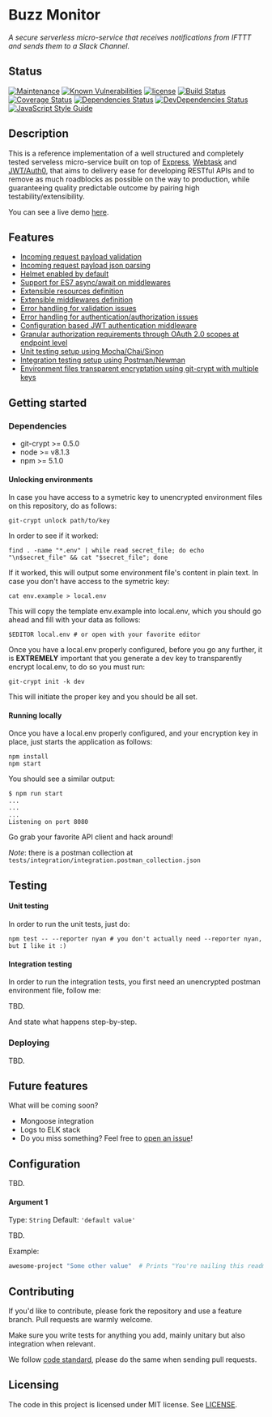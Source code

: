 # Buzz Monitor
*A secure serverless micro-service that receives notifications from IFTTT and sends them to a Slack Channel.*

## Status
[![Maintenance](https://img.shields.io/maintenance/yes/2017.svg?style=flat-square)](https://github.com/devlucas/buzz-monitor/commits/master)
[![Known Vulnerabilities](https://snyk.io/test/github/devlucas/buzz-monitor/badge.svg?style=flat-square)](https://snyk.io/test/github/devlucas/buzz-monitor)
[![license](https://img.shields.io/github/license/devlucas/buzz-monitor.svg?style=flat-square)](https://github.com/devlucas/buzz-monitor/blob/master/LICENSE)
[![Build Status](https://img.shields.io/travis/devlucas/buzz-monitor.svg?style=flat-square&maxAge=0)](https://travis-ci.org/devlucas/buzz-monitor)
[![Coverage Status](https://img.shields.io/coveralls/devlucas/buzz-monitor.svg?style=flat-square&maxAge=0)](https://coveralls.io/github/devlucas/buzz-monitor?branch=master)
[![Dependencies Status](https://img.shields.io/david/devlucas/buzz-monitor.svg?style=flat-square&maxAge=360)](https://david-dm.org/devlucas/buzz-monitor)
[![DevDependencies Status](https://img.shields.io/david/dev/devlucas/buzz-monitor.svg?style=flat-square&maxAge=360)](https://david-dm.org/devlucas/buzz-monitor?type=dev)
[![JavaScript Style Guide](https://img.shields.io/badge/code_style-standard-brightgreen.svg?style=flat-square)](https://standardjs.com)

## Description

This is a reference implementation of a well structured and completely tested serveless micro-service built on top of [Express](http://expressjs.com/), [Webtask](https://webtask.io) and [JWT/Auth0](https://auth0.com), that aims to delivery ease for developing RESTful APIs and to remove as much roadblocks as possible on the way to production, while guaranteeing quality predictable outcome by pairing high testability/extensibility.

You can see a live demo [here](https://wt-2835e325db07479831e69908cbe682a4-0.run.webtask.io/buzz-monitor).

## Features
- [Incoming request payload validation]()
- [Incoming request payload json parsing]()
- [Helmet enabled by default]()
- [Support for ES7 async/await on middlewares]()
- [Extensible resources definition]()
- [Extensible middlewares definition]()
- [Error handling for validation issues]()
- [Error handling for authentication/authorization issues]()
- [Configuration based JWT authentication middleware]()
- [Granular authorization requirements through OAuth 2.0 scopes at endpoint level]()
- [Unit testing setup using Mocha/Chai/Sinon]()
- [Integration testing setup using Postman/Newman]()
- [Environment files transparent encryptation using git-crypt with multiple keys]()

## Getting started

### Dependencies
- git-crypt >= 0.5.0
- node >= v8.1.3
- npm >= 5.1.0

#### Unlocking environments
In case you have access to a symetric key to unencrypted environment files on this repository, do as follows:
```shell
git-crypt unlock path/to/key
```
In order to see if it worked:
```shell
find . -name "*.env" | while read secret_file; do echo "\n$secret_file" && cat "$secret_file"; done
```
If it worked, this will output some environment file's content in plain text. In case you don't have access to the symetric key:
```shell
cat env.example > local.env
```
This will copy the template env.example into local.env, which you should go ahead and fill with your data as follows:
```shell
$EDITOR local.env # or open with your favorite editor
```
Once you have a local.env properly configured, before you go any further, it is **EXTREMELY** important that you generate a dev key to transparently encrypt local.env, to do so you must run:
```shell
git-crypt init -k dev
```
This will initiate the proper key and you should be all set.

#### Running locally

Once you have a local.env properly configured, and your encryption key in place, just starts the application as follows:
```shell
npm install
npm start
```
You should see a similar output:
```shell
$ npm run start
...
...
...
Listening on port 8080
```
Go grab your favorite API client and hack around!

*Note*: there is a postman collection at ```tests/integration/integration.postman_collection.json```

## Testing
#### Unit testing
In order to run the unit tests, just do:
```shell
npm test -- --reporter nyan # you don't actually need --reporter nyan, but I like it :)
```

#### Integration testing
In order to run the integration tests, you first need an unencrypted postman environment file, follow me:

TBD.

And state what happens step-by-step.


### Deploying

TBD.

## Future features

What will be coming soon?
* Mongoose integration
* Logs to ELK stack
* Do you miss something? Feel free to [open an issue]()!

## Configuration
TBD.

#### Argument 1
Type: `String`
Default: `'default value'`

TBD.

Example:
```bash
awesome-project "Some other value"  # Prints "You're nailing this readme!"
```

## Contributing

If you'd like to contribute, please fork the repository and use a feature
branch. Pull requests are warmly welcome.

Make sure you write tests for anything you add, mainly unitary but also integration when relevant.

We follow [code standard](TBD), please do the same when sending pull requests.

## Licensing

The code in this project is licensed under MIT license. See [LICENSE]().
